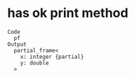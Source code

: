 # has ok print method

    Code
      pf
    Output
      partial_frame<
        x: integer {partial}
        y: double
      >

